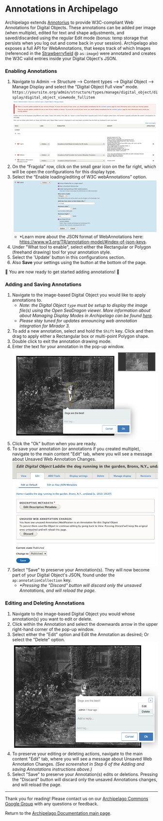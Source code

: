 # Annotations in Archipelago

Archipelago extends [Annotorius](https://github.com/recogito/annotorious) to provide W3C-compliant Web Annotations for Digital Objects. These annotations can be added per image (when multiple), edited for text and shape adjustments, and saved/discarded using the regular Edit mode (bonus: temp storage that persists when you log out and come back in your session). Archipelago also exposes a full API for WebAnnotations, that keeps track of which Images (referenced in the [Strawberryfield](../docs/strawberryfields.md) @ `as:image`) were annotated and creates the W3C valid entries inside your Digital Object's JSON.

### Enabling Annotations
1. Navigate to Admin --> Structure --> Content types --> Digital Object --> Manage Display and select the "Digital Object Full view" mode. `https://yoursite.org/admin/structure/types/manage/digital_object/display/digital_object_viewmode_fullitem`
	![annotations step 1](../imgs/annotations_step1.jpg)
2. On the “Fragola” row, click on the small gear icon on the far right, which will be open the configurations for this display type. 
3. Select the “Enable loading/editing of W3C webAnnotations” option. 	
	![annotations step 2](../imgs/annotations_step2.jpg)
   - *Learn more about the JSON format of WebAnnotations here: https://www.w3.org/TR/annotation-model/#index-of-json-keys.
3. Under "What tool to enable", select either the Rectangular or Polygon (freehand drawing) tool for your annotation style.
4. Select the 'Update' button in this configurations section.
5. Also **Save** your settings using the button at the bottom of the page.

:tada: You are now ready to get started adding annotations! :tada:

### Adding and Saving Annotations
1. Navigate to the image-based Digital Object you would like to apply annotations to.
	- _Note: the Digital Object `type` must be setup to display the image file(s) using the Open SeaDragon viewer. More information about about Managing Display Modes in Archipelago can be found [here](../docs/webformsasinput.md#manage-display)._ 
	- _Please stay tuned for updates announcing web annotation integration for Mirador 3._
3. To add a new annotation, select and hold the `Shift` key. Click and then drag to apply either a Rectangular box or multi-point Polygon shape.
4. Double click to exit the annotation drawing mode.
5. Enter the text for your annotation in the pop-up window.
	![annotations edit](../imgs/annotations_edit.jpg)
5. Click the "Ok" button when you are ready.
6. To save your annotation (or annotations if you created multiple), navigate to the main content "Edit" tab, where you will see a message about Unsaved Web Annotation Changes.
	![annotations edit delete save](../imgs/annotations_edit_delete_save.jpg)
7. Select "Save" to preserve your Annotation(s). They will now become part of your Digital Object's JSON, found under the `ap:annotationCollection` key.
	- _*Pressing the "Discard" button will discard only the unsaved Annotations, and will reload the page._

### Editing and Deleting Annotations
1. Navigate to the image-based Digital Object you would whose annotation(s) you want to edit or delete.
2. Click within the Annotation and select the downwards arrow in the upper right-hand corner of the pop-up window.
3. Select either the "Edit" option and Edit the Annotation as desired; Or select the "Delete" option.
	![annotations edit delete](../imgs/annotations_edit_delete.jpg)
4. To preserve your editing or deleting actions, navigate to the main content "Edit" tab, where you will see a message about Unsaved Web Annotation Changes. _(See screenshot in Step 6 of the Adding and saving Annotations instructions above.)_
5. Select "Save" to preserve your Annotation(s) edits or deletions. Pressing the "Discard" button will discard only the unsaved Annotations changes, and will reload the page.
	
---

Thank you for reading! Please contact us on our [Archipelago Commons Google Group](https://groups.google.com/forum/#!forum/archipelago-commons) with any questions or feedback.

Return to the [Archipelago Documentation main page](../README.md).
